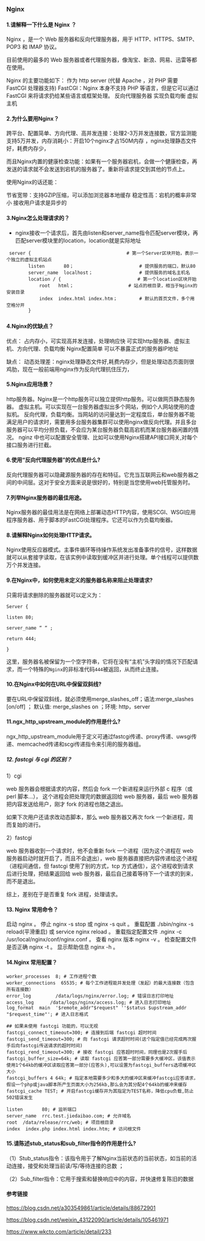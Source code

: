 ### Nginx

#### 1.请解释一下什么是 Nginx ？

Nginx ，是一个 Web 服务器和反向代理服务器，用于 HTTP、HTTPS、SMTP、POP3 和 IMAP 协议。

目前使用的最多的 Web 服务器或者代理服务器，像淘宝、新浪、网易、迅雷等都在使用。

Nginx 的主要功能如下：
作为 http server (代替 Apache ，对 PHP 需要 FastCGI 处理器支持)
FastCGI：Nginx 本身不支持 PHP 等语言，但是它可以通过 FastCGI 来将请求扔给某些语言或框架处理。
反向代理服务器
实现负载均衡
虚拟主机

#### 2.为什么要用Nginx？

跨平台、配置简单、方向代理、高并发连接：处理2-3万并发连接数，官方监测能支持5万并发，内存消耗小：开启10个nginx才占150M内存 ，nginx处理静态文件好，耗费内存少，

而且Nginx内置的健康检查功能：如果有一个服务器宕机，会做一个健康检查，再发送的请求就不会发送到宕机的服务器了。重新将请求提交到其他的节点上。

使用Nginx的话还能：

节省宽带：支持GZIP压缩，可以添加浏览器本地缓存
稳定性高：宕机的概率非常小
接收用户请求是异步的

#### 3.Nginx怎么处理请求的？

- nginx接收一个请求后，首先由listen和server_name指令匹配server模块，再匹配server模块里的location，location就是实际地址

```
 server {            						# 第一个Server区块开始，表示一个独立的虚拟主机站点
        listen       80；      					# 提供服务的端口，默认80
        server_name  localhost；       			# 提供服务的域名主机名
        location / {            				# 第一个location区块开始
            root   html；       				# 站点的根目录，相当于Nginx的安装目录
            index  index.html index.htm；      	# 默认的首页文件，多个用空格分开
        }          			

```

#####  

#### 4.Nginx的优缺点？

优点：
占内存小，可实现高并发连接，处理响应快
可实现http服务器、虚拟主机、方向代理、负载均衡
Nginx配置简单
可以不暴露正式的服务器IP地址

缺点：
动态处理差：nginx处理静态文件好,耗费内存少，但是处理动态页面则很鸡肋，现在一般前端用nginx作为反向代理抗住压力，

#### 5.Nginx应用场景？

http服务器。Nginx是一个http服务可以独立提供http服务。可以做网页静态服务器。
虚拟主机。可以实现在一台服务器虚拟出多个网站，例如个人网站使用的虚拟机。
反向代理，负载均衡。当网站的访问量达到一定程度后，单台服务器不能满足用户的请求时，需要用多台服务器集群可以使用nginx做反向代理。并且多台服务器可以平均分担负载，不会应为某台服务器负载高宕机而某台服务器闲置的情况。
nginz 中也可以配置安全管理、比如可以使用Nginx搭建API接口网关,对每个接口服务进行拦截。

#### 6.使用“反向代理服务器”的优点是什么?

反向代理服务器可以隐藏源服务器的存在和特征。它充当互联网云和web服务器之间的中间层。这对于安全方面来说是很好的，特别是当您使用web托管服务时。

#### 7.列举Nginx服务器的最佳用途。

Nginx服务器的最佳用法是在网络上部署动态HTTP内容，使用SCGI、WSGI应用程序服务器、用于脚本的FastCGI处理程序。它还可以作为负载均衡器。

#### 8.请解释Nginx如何处理HTTP请求。

Nginx使用反应器模式。主事件循环等待操作系统发出准备事件的信号，这样数据就可以从套接字读取，在该实例中读取到缓冲区并进行处理。单个线程可以提供数万个并发连接。

#### 9.在Nginx中，如何使用未定义的服务器名称来阻止处理请求?

只需将请求删除的服务器就可以定义为：

```
Server {

listen 80;

server_name “ “ ;

return 444;

}
```

这里，服务器名被保留为一个空字符串，它将在没有“主机”头字段的情况下匹配请求，而一个特殊的`Nginx`的非标准代码`444`被返回，从而终止连接。

#### 10.在Nginx中如何在URL中保留双斜线?

要在URL中保留双斜线，就必须使用merge_slashes_off；语法:merge_slashes [on/off] ； 默认值: merge_slashes on ；环境: http，server

#### 11.ngx_http_upstream_module的作用是什么?

ngx_http_upstream_module用于定义可通过fastcgi传递、proxy传递、uwsgi传递、memcached传递和scgi传递指令来引用的服务器组。

##### 12. fastcgi 与 cgi 的区别？

1）cgi

web 服务器会根据请求的内容，然后会 fork 一个新进程来运行外部 c 程序（或 perl 脚本…）， 这个进程会把处理完的数据返回给 web 服务器，最后 web 服务器把内容发送给用户，刚才 fork 的进程也随之退出。

如果下次用户还请求改动态脚本，那么 web 服务器又再次 fork 一个新进程，周而复始的进行。

2）fastcgi

web 服务器收到一个请求时，他不会重新 fork 一个进程（因为这个进程在 web 服务器启动时就开启了，而且不会退出），web 服务器直接把内容传递给这个进程（进程间通信，但 fastcgi 使用了别的方式，tcp 方式通信），这个进程收到请求后进行处理，把结果返回给 web 服务器，最后自己接着等待下一个请求的到来，而不是退出。

综上，差别在于是否重复 fork 进程，处理请求。

#### 13. Nginx 常用命令？

启动 nginx 。
停止 nginx -s stop 或 nginx -s quit 。
重载配置 ./sbin/nginx -s reload(平滑重启) 或 service nginx reload 。
重载指定配置文件 .nginx -c /usr/local/nginx/conf/nginx.conf 。
查看 nginx 版本 nginx -v 。
检查配置文件是否正确 nginx -t 。
显示帮助信息 nginx -h 。

#### 14.Nginx 常用配置？

```nginx
worker_processes  8; # 工作进程个数
worker_connections  65535; # 每个工作进程能并发处理（发起）的最大连接数（包含所有连接数）
error_log         /data/logs/nginx/error.log; # 错误日志打印地址
access_log      /data/logs/nginx/access.log; # 进入日志打印地址
log_format  main  '$remote_addr"$request" ''$status $upstream_addr "$request_time"'; # 进入日志格式

## 如果未使用 fastcgi 功能的，可以无视
fastcgi_connect_timeout=300; # 连接到后端 fastcgi 超时时间
fastcgi_send_timeout=300; # 向 fastcgi 请求超时时间(这个指定值已经完成两次握手后向fastcgi传送请求的超时时间)
fastcgi_rend_timeout=300; # 接收 fastcgi 应答超时时间，同理也是2次握手后
fastcgi_buffer_size=64k; # 读取 fastcgi 应答第一部分需要多大缓冲区，该值表示使用1个64kb的缓冲区读取应答第一部分(应答头),可以设置为fastcgi_buffers选项缓冲区大小
fastcgi_buffers 4 64k; # 指定本地需要多少和多大的缓冲区来缓冲fastcgi应答请求，假设一个php或java脚本所产生页面大小为256kb,那么会为其分配4个64kb的缓冲来缓存
fastcgi_cache TEST; # 开启fastcgi缓存并为其指定为TEST名称，降低cpu负载,防止502错误发生

listen       80; # 监听端口
server_name  rrc.test.jiedaibao.com; # 允许域名
root  /data/release/rrc/web; # 项目根目录
index  index.php index.html index.htm; # 访问根文件
```

#### 15.请陈述stub_status和sub_filter指令的作用是什么?

（1）Stub_status指令：该指令用于了解Nginx当前状态的当前状态，如当前的活动连接，接受和处理当前读/写/等待连接的总数 ；

（2）Sub_filter指令：它用于搜索和替换响应中的内容，并快速修复陈旧的数据

#### 参考链接

https://blog.csdn.net/a303549861/article/details/88672901

https://blog.csdn.net/weixin_43122090/article/details/105461971

https://www.wkcto.com/article/detail/233